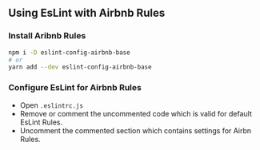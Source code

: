 ## Using EsLint with Airbnb Rules

### Install Aribnb Rules

```bash
npm i -D eslint-config-airbnb-base
# or
yarn add --dev eslint-config-airbnb-base
```

### Configure EsLint for Airbnb Rules

* Open `.eslintrc.js`
* Remove or comment the uncommented code which is valid for default EsLint Rules.
* Uncomment the commented section which contains settings for Airbn Rules. 
